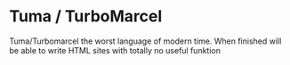# Tuma / TurboMarcel
Tuma/Turbomarcel the worst language of modern time.
When finished will be able to write HTML sites with totally no useful funktion
